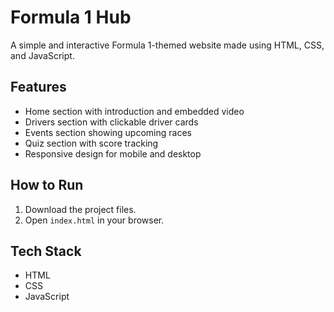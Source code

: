 # Formula 1 Hub

A simple and interactive Formula 1-themed website made using HTML, CSS, and JavaScript.

## Features
- Home section with introduction and embedded video
- Drivers section with clickable driver cards
- Events section showing upcoming races
- Quiz section with score tracking
- Responsive design for mobile and desktop

## How to Run
1. Download the project files.
2. Open `index.html` in your browser.

## Tech Stack
- HTML
- CSS
- JavaScript

